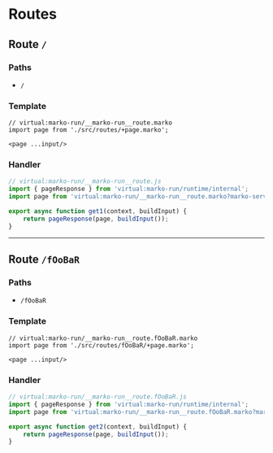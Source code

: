 # Routes

## Route `/`
### Paths
  - `/`
### Template
```marko
// virtual:marko-run/__marko-run__route.marko
import page from './src/routes/+page.marko';

<page ...input/>
```
### Handler
```js
// virtual:marko-run/__marko-run__route.js
import { pageResponse } from 'virtual:marko-run/runtime/internal';
import page from 'virtual:marko-run/__marko-run__route.marko?marko-server-entry';

export async function get1(context, buildInput) {
	return pageResponse(page, buildInput());
}
```
---
## Route `/fOoBaR`
### Paths
  - `/fOoBaR`
### Template
```marko
// virtual:marko-run/__marko-run__route.fOoBaR.marko
import page from './src/routes/fOoBaR/+page.marko';

<page ...input/>
```
### Handler
```js
// virtual:marko-run/__marko-run__route.fOoBaR.js
import { pageResponse } from 'virtual:marko-run/runtime/internal';
import page from 'virtual:marko-run/__marko-run__route.fOoBaR.marko?marko-server-entry';

export async function get2(context, buildInput) {
	return pageResponse(page, buildInput());
}
```
